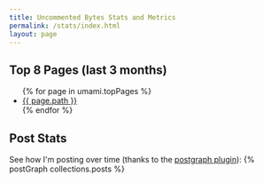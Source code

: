 ```yaml
---
title: Uncommented Bytes Stats and Metrics
permalink: /stats/index.html
layout: page
---
```


## Top 8 Pages (last 3 months)

<ul class="top-pages">
  {% for page in umami.topPages %}
    <li>
        <a href="{{ page.path }}">{{ page.path }}</a>
    </li>
  {% endfor %}
</ul>

## Post Stats

See how I'm posting over time (thanks to the [postgraph plugin](https://postgraph.rknight.me)):
{% postGraph collections.posts %}